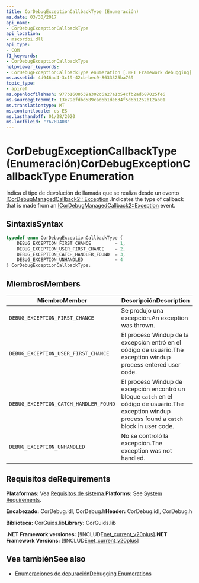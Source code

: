 ```yaml
---
title: CorDebugExceptionCallbackType (Enumeración)
ms.date: 03/30/2017
api_name:
- CorDebugExceptionCallbackType
api_location:
- mscordbi.dll
api_type:
- COM
f1_keywords:
- CorDebugExceptionCallbackType
helpviewer_keywords:
- CorDebugExceptionCallbackType enumeration [.NET Framework debugging]
ms.assetid: 4d946ad4-3c19-42cb-bec9-8633325ba769
topic_type:
- apiref
ms.openlocfilehash: 977b1608539a302c6a27a1b54cfb2ad687025fe6
ms.sourcegitcommit: 13e79efdbd589cad6b1de634f5d6b1262b12ab01
ms.translationtype: MT
ms.contentlocale: es-ES
ms.lasthandoff: 01/28/2020
ms.locfileid: "76789408"
---
```

# <a name="cordebugexceptioncallbacktype-enumeration"></a><span data-ttu-id="133f7-102">CorDebugExceptionCallbackType (Enumeración)</span><span class="sxs-lookup"><span data-stu-id="133f7-102">CorDebugExceptionCallbackType Enumeration</span></span>
<span data-ttu-id="133f7-103">Indica el tipo de devolución de llamada que se realiza desde un evento [ICorDebugManagedCallback2:: Exception](icordebugmanagedcallback2-exception-method.md) .</span><span class="sxs-lookup"><span data-stu-id="133f7-103">Indicates the type of callback that is made from an [ICorDebugManagedCallback2::Exception](icordebugmanagedcallback2-exception-method.md) event.</span></span>  
  
## <a name="syntax"></a><span data-ttu-id="133f7-104">Sintaxis</span><span class="sxs-lookup"><span data-stu-id="133f7-104">Syntax</span></span>  
  
```cpp  
typedef enum CorDebugExceptionCallbackType {  
    DEBUG_EXCEPTION_FIRST_CHANCE         = 1,  
    DEBUG_EXCEPTION_USER_FIRST_CHANCE    = 2,  
    DEBUG_EXCEPTION_CATCH_HANDLER_FOUND  = 3,  
    DEBUG_EXCEPTION_UNHANDLED            = 4  
} CorDebugExceptionCallbackType;  
```  
  
## <a name="members"></a><span data-ttu-id="133f7-105">Miembros</span><span class="sxs-lookup"><span data-stu-id="133f7-105">Members</span></span>  
  
|<span data-ttu-id="133f7-106">Miembro</span><span class="sxs-lookup"><span data-stu-id="133f7-106">Member</span></span>|<span data-ttu-id="133f7-107">Descripción</span><span class="sxs-lookup"><span data-stu-id="133f7-107">Description</span></span>|  
|------------|-----------------|  
|`DEBUG_EXCEPTION_FIRST_CHANCE`|<span data-ttu-id="133f7-108">Se produjo una excepción.</span><span class="sxs-lookup"><span data-stu-id="133f7-108">An exception was thrown.</span></span>|  
|`DEBUG_EXCEPTION_USER_FIRST_CHANCE`|<span data-ttu-id="133f7-109">El proceso Windup de la excepción entró en el código de usuario.</span><span class="sxs-lookup"><span data-stu-id="133f7-109">The exception windup process entered user code.</span></span>|  
|`DEBUG_EXCEPTION_CATCH_HANDLER_FOUND`|<span data-ttu-id="133f7-110">El proceso Windup de excepción encontró un bloque `catch` en el código de usuario.</span><span class="sxs-lookup"><span data-stu-id="133f7-110">The exception windup process found a `catch` block in user code.</span></span>|  
|`DEBUG_EXCEPTION_UNHANDLED`|<span data-ttu-id="133f7-111">No se controló la excepción.</span><span class="sxs-lookup"><span data-stu-id="133f7-111">The exception was not handled.</span></span>|  
  
## <a name="requirements"></a><span data-ttu-id="133f7-112">Requisitos de</span><span class="sxs-lookup"><span data-stu-id="133f7-112">Requirements</span></span>  
 <span data-ttu-id="133f7-113">**Plataformas:** Vea [Requisitos de sistema](../../../../docs/framework/get-started/system-requirements.md).</span><span class="sxs-lookup"><span data-stu-id="133f7-113">**Platforms:** See [System Requirements](../../../../docs/framework/get-started/system-requirements.md).</span></span>  
  
 <span data-ttu-id="133f7-114">**Encabezado:** CorDebug.idl, CorDebug.h</span><span class="sxs-lookup"><span data-stu-id="133f7-114">**Header:** CorDebug.idl, CorDebug.h</span></span>  
  
 <span data-ttu-id="133f7-115">**Biblioteca:** CorGuids.lib</span><span class="sxs-lookup"><span data-stu-id="133f7-115">**Library:** CorGuids.lib</span></span>  
  
 <span data-ttu-id="133f7-116">**.NET Framework versiones:** [!INCLUDE[net_current_v20plus](../../../../includes/net-current-v20plus-md.md)]</span><span class="sxs-lookup"><span data-stu-id="133f7-116">**.NET Framework Versions:** [!INCLUDE[net_current_v20plus](../../../../includes/net-current-v20plus-md.md)]</span></span>  
  
## <a name="see-also"></a><span data-ttu-id="133f7-117">Vea también</span><span class="sxs-lookup"><span data-stu-id="133f7-117">See also</span></span>

- [<span data-ttu-id="133f7-118">Enumeraciones de depuración</span><span class="sxs-lookup"><span data-stu-id="133f7-118">Debugging Enumerations</span></span>](debugging-enumerations.md)
